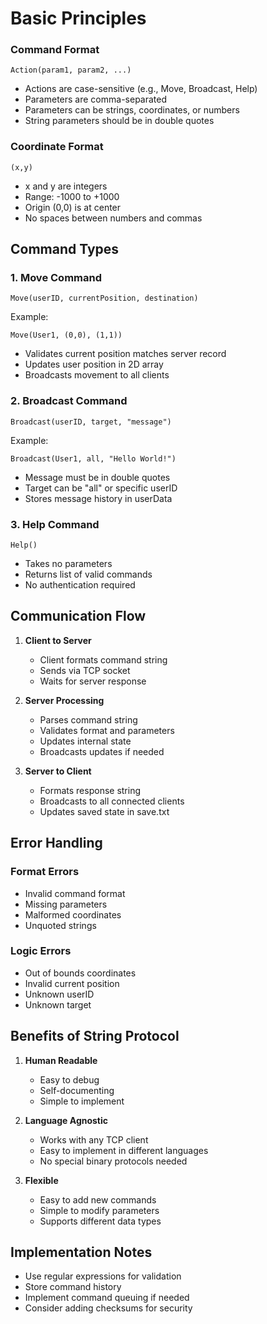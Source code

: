 # Basic Principles

### Command Format
```
Action(param1, param2, ...)
```
- Actions are case-sensitive (e.g., Move, Broadcast, Help)
- Parameters are comma-separated
- Parameters can be strings, coordinates, or numbers
- String parameters should be in double quotes

### Coordinate Format
```
(x,y)
```
- x and y are integers
- Range: -1000 to +1000
- Origin (0,0) is at center
- No spaces between numbers and commas

## Command Types

### 1. Move Command
```
Move(userID, currentPosition, destination)
```
Example:
```
Move(User1, (0,0), (1,1))
```
- Validates current position matches server record
- Updates user position in 2D array
- Broadcasts movement to all clients

### 2. Broadcast Command
```
Broadcast(userID, target, "message")
```
Example:
```
Broadcast(User1, all, "Hello World!")
```
- Message must be in double quotes
- Target can be "all" or specific userID
- Stores message history in userData

### 3. Help Command
```
Help()
```
- Takes no parameters
- Returns list of valid commands
- No authentication required

## Communication Flow

1. **Client to Server**
   - Client formats command string
   - Sends via TCP socket
   - Waits for server response

2. **Server Processing**
   - Parses command string
   - Validates format and parameters
   - Updates internal state
   - Broadcasts updates if needed

3. **Server to Client**
   - Formats response string
   - Broadcasts to all connected clients
   - Updates saved state in save.txt

## Error Handling

### Format Errors
- Invalid command format
- Missing parameters
- Malformed coordinates
- Unquoted strings

### Logic Errors
- Out of bounds coordinates
- Invalid current position
- Unknown userID
- Unknown target

## Benefits of String Protocol

1. **Human Readable**
   - Easy to debug
   - Self-documenting
   - Simple to implement

2. **Language Agnostic**
   - Works with any TCP client
   - Easy to implement in different languages
   - No special binary protocols needed

3. **Flexible**
   - Easy to add new commands
   - Simple to modify parameters
   - Supports different data types

## Implementation Notes

- Use regular expressions for validation
- Store command history
- Implement command queuing if needed
- Consider adding checksums for security